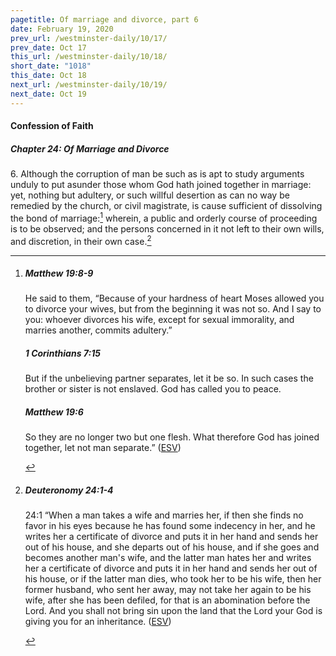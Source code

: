 ```yaml
---
pagetitle: Of marriage and divorce, part 6
date: February 19, 2020
prev_url: /westminster-daily/10/17/
prev_date: Oct 17
this_url: /westminster-daily/10/18/
short_date: "1018"
this_date: Oct 18
next_url: /westminster-daily/10/19/
next_date: Oct 19
---
```


#### Confession of Faith

##### Chapter 24: Of Marriage and Divorce

6\. Although the corruption of man be such as is apt to study arguments unduly to put asunder those whom God hath joined together in marriage: yet, nothing but adultery, or such willful desertion as can no way be remedied by the church, or civil magistrate, is cause sufficient of dissolving the bond of marriage:[^fnref:wcf1] wherein, a public and orderly course of proceeding is to be observed; and the persons concerned in it not left to their own wills, and discretion, in their own case.[^fnref:wcf2]

[^fnref:wcf1]: <div class="esv"><h5>Matthew 19:8-9</h5> <div class="esv-text"><p id="p40019008.01-1">He said to them, <span class="woc">&#8220;Because of your hardness of heart Moses allowed you to divorce your wives, but from the beginning it was not so.</span> <span class="woc">And I say to you: whoever divorces his wife, except for sexual immorality, and marries another, commits adultery.&#8221;</span></p> </div><h5>1 Corinthians 7:15</h5> <div class="esv-text"><p id="p46007015.01-2">But if the unbelieving partner separates, let it be so. In such cases the brother or sister is not enslaved. God has called you to peace.</p> </div><h5>Matthew 19:6</h5> <div class="esv-text"><p id="p40019006.01-3"><span class="woc">So they are no longer two but one flesh. What therefore God has joined together, let not man separate.&#8221;</span>  (<a href="http://www.esv.org" class="copyright">ESV</a>)</p> </div> </div>

[^fnref:wcf2]: <div class="esv"><h5>Deuteronomy 24:1-4</h5> <div class="esv-text"> <p id="p05024001.04-1"><span class="chapter-num" id="v05024001-1">24:1&nbsp;</span>&#8220;When a man takes a wife and marries her, if then she finds no favor in his eyes because he has found some indecency in her, and he writes her a certificate of divorce and puts it in her hand and sends her out of his house, and she departs out of his house, and if she goes and becomes another man's wife, and the latter man hates her and writes her a certificate of divorce and puts it in her hand and sends her out of his house, or if the latter man dies, who took her to be his wife, then her former husband, who sent her away, may not take her again to be his wife, after she has been defiled, for that is an abomination before the <span class="small-caps">Lord</span>. And you shall not bring sin upon the land that the <span class="small-caps">Lord</span> your God is giving you for an inheritance.  (<a href="http://www.esv.org" class="copyright">ESV</a>)</p> </div> </div>

